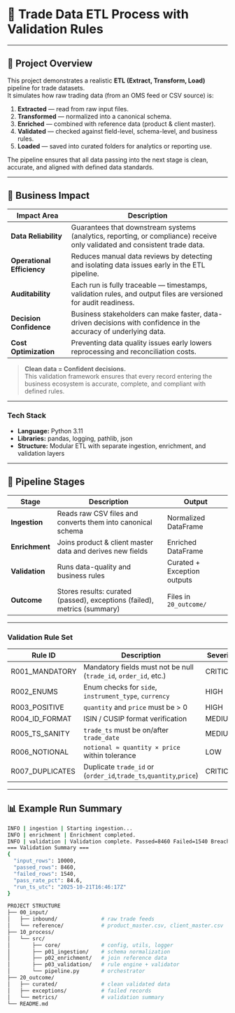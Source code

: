 # 🧩 Trade Data ETL Process with Validation Rules 


---

## 🧭 Project Overview

This project demonstrates a realistic **ETL (Extract, Transform, Load)** pipeline for trade datasets.  
It simulates how raw trading data (from an OMS feed or CSV source) is:

1. **Extracted** — read from raw input files.  
2. **Transformed** — normalized into a canonical schema.  
3. **Enriched** — combined with reference data (product & client master).  
4. **Validated** — checked against field-level, schema-level, and business rules.  
5. **Loaded** — saved into curated folders for analytics or reporting use.

The pipeline ensures that all data passing into the next stage is clean, accurate, and aligned with defined data standards.

---

## 🧾 Business Impact

| Impact Area | Description |
|--------------|-------------|
| **Data Reliability** | Guarantees that downstream systems (analytics, reporting, or compliance) receive only validated and consistent trade data. |
| **Operational Efficiency** | Reduces manual data reviews by detecting and isolating data issues early in the ETL pipeline. |
| **Auditability** | Each run is fully traceable — timestamps, validation rules, and output files are versioned for audit readiness. |
| **Decision Confidence** | Business stakeholders can make faster, data-driven decisions with confidence in the accuracy of underlying data. |
| **Cost Optimization** | Preventing data quality issues early lowers reprocessing and reconciliation costs. |

> **Clean data = Confident decisions.**  
> This validation framework ensures that every record entering the business ecosystem is accurate, complete, and compliant with defined rules.



---


### Tech Stack
- **Language:** Python 3.11  
- **Libraries:** pandas, logging, pathlib, json  
- **Structure:** Modular ETL with separate ingestion, enrichment, and validation layers  

---

## 🧩 Pipeline Stages

| Stage | Description | Output |
|--------|--------------|---------|
| **Ingestion** | Reads raw CSV files and converts them into canonical schema | Normalized DataFrame |
| **Enrichment** | Joins product & client master data and derives new fields | Enriched DataFrame |
| **Validation** | Runs data-quality and business rules | Curated + Exception outputs |
| **Outcome** | Stores results: curated (passed), exceptions (failed), metrics (summary) | Files in `20_outcome/` |

---

### Validation Rule Set 

| Rule ID            | Description                                                       | Severity  |
|--------------------|-------------------------------------------------------------------|-----------|
| R001_MANDATORY     | Mandatory fields must not be null (`trade_id`, `order_id`, etc.) | CRITICAL  |
| R002_ENUMS         | Enum checks for `side`, `instrument_type`, `currency`            | HIGH      |
| R003_POSITIVE      | `quantity` and `price` must be > 0                               | HIGH      |
| R004_ID_FORMAT     | ISIN / CUSIP format verification                                 | MEDIUM    |
| R005_TS_SANITY     | `trade_ts` must be on/after `trade_date`                         | MEDIUM    |
| R006_NOTIONAL      | `notional ≈ quantity × price` within tolerance                   | LOW       |
| R007_DUPLICATES    | Duplicate `trade_id` or (`order_id`,`trade_ts`,`quantity`,`price`)| CRITICAL |


---

## 📊 Example Run Summary

```bash
INFO | ingestion | Starting ingestion...
INFO | enrichment | Enrichment completed.
INFO | validation | Validation complete. Passed=8460 Failed=1540 Breaches=1566
=== Validation Summary ===
{
  "input_rows": 10000,
  "passed_rows": 8460,
  "failed_rows": 1540,
  "pass_rate_pct": 84.6,
  "run_ts_utc": "2025-10-21T16:46:17Z"
}

PROJECT STRUCTURE
├── 00_input/
│   ├── inbound/              # raw trade feeds
│   └── reference/            # product_master.csv, client_master.csv
├── 10_process/
│   └── src/
│       ├── core/             # config, utils, logger
│       ├── p01_ingestion/    # schema normalization
│       ├── p02_enrichment/   # join reference data
│       ├── p03_validation/   # rule engine + validator
│       └── pipeline.py       # orchestrator 
├── 20_outcome/
│   ├── curated/              # clean validated data
│   ├── exceptions/           # failed records
│   └── metrics/              # validation summary
└── README.md
